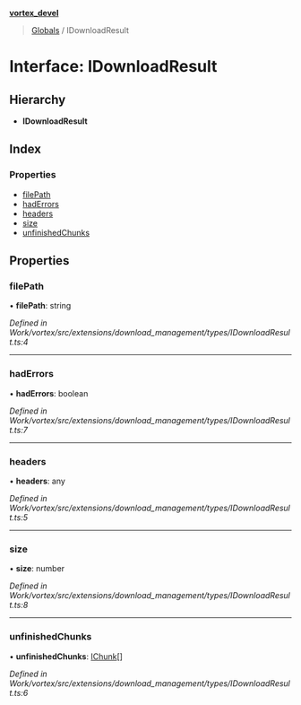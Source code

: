**[vortex_devel](../README.md)**

> [Globals](../globals.md) / IDownloadResult

# Interface: IDownloadResult

## Hierarchy

* **IDownloadResult**

## Index

### Properties

* [filePath](idownloadresult.md#filepath)
* [hadErrors](idownloadresult.md#haderrors)
* [headers](idownloadresult.md#headers)
* [size](idownloadresult.md#size)
* [unfinishedChunks](idownloadresult.md#unfinishedchunks)

## Properties

### filePath

•  **filePath**: string

*Defined in Work/vortex/src/extensions/download_management/types/IDownloadResult.ts:4*

___

### hadErrors

•  **hadErrors**: boolean

*Defined in Work/vortex/src/extensions/download_management/types/IDownloadResult.ts:7*

___

### headers

•  **headers**: any

*Defined in Work/vortex/src/extensions/download_management/types/IDownloadResult.ts:5*

___

### size

•  **size**: number

*Defined in Work/vortex/src/extensions/download_management/types/IDownloadResult.ts:8*

___

### unfinishedChunks

•  **unfinishedChunks**: [IChunk](ichunk.md)[]

*Defined in Work/vortex/src/extensions/download_management/types/IDownloadResult.ts:6*
